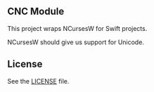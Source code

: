 CNC Module
----------

This project wraps NCursesW for Swift projects.

NCursesW should give us support for Unicode.

License
-------

See the [LICENSE](LICENSE.txt) file.
